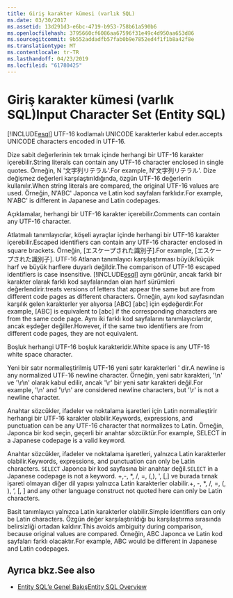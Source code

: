 ```yaml
---
title: Giriş karakter kümesi (varlık SQL)
ms.date: 03/30/2017
ms.assetid: 13d291d3-e6bc-4719-b953-758b61a590b6
ms.openlocfilehash: 3795660cf6086aa67596f31e49c4d950aa653d86
ms.sourcegitcommit: 9b552addadfb57fab0b9e7852ed4f1f1b8a42f8e
ms.translationtype: MT
ms.contentlocale: tr-TR
ms.lasthandoff: 04/23/2019
ms.locfileid: "61780425"
---
```

# <a name="input-character-set-entity-sql"></a><span data-ttu-id="a24fa-102">Giriş karakter kümesi (varlık SQL)</span><span class="sxs-lookup"><span data-stu-id="a24fa-102">Input Character Set (Entity SQL)</span></span>
[!INCLUDE[esql](../../../../../../includes/esql-md.md)] <span data-ttu-id="a24fa-103">UTF-16 kodlamalı UNICODE karakterler kabul eder.</span><span class="sxs-lookup"><span data-stu-id="a24fa-103">accepts UNICODE characters encoded in UTF-16.</span></span>  
  
 <span data-ttu-id="a24fa-104">Dize sabit değerlerinin tek tırnak içinde herhangi bir UTF-16 karakter içerebilir.</span><span class="sxs-lookup"><span data-stu-id="a24fa-104">String literals can contain any UTF-16 character enclosed in single quotes.</span></span> <span data-ttu-id="a24fa-105">Örneğin, N '文字列リテラル'.</span><span class="sxs-lookup"><span data-stu-id="a24fa-105">For example, N'文字列リテラル'.</span></span> <span data-ttu-id="a24fa-106">Dize değişmez değerleri karşılaştırıldığında, özgün UTF-16 değerlerin kullanılır.</span><span class="sxs-lookup"><span data-stu-id="a24fa-106">When string literals are compared, the original UTF-16 values are used.</span></span> <span data-ttu-id="a24fa-107">Örneğin, N'ABC' Japonca ve Latin kod sayfaları farklıdır.</span><span class="sxs-lookup"><span data-stu-id="a24fa-107">For example, N'ABC' is different in Japanese and Latin codepages.</span></span>  
  
 <span data-ttu-id="a24fa-108">Açıklamalar, herhangi bir UTF-16 karakter içerebilir.</span><span class="sxs-lookup"><span data-stu-id="a24fa-108">Comments can contain any UTF-16 character.</span></span>  
  
 <span data-ttu-id="a24fa-109">Atlatmalı tanımlayıcılar, köşeli ayraçlar içinde herhangi bir UTF-16 karakter içerebilir.</span><span class="sxs-lookup"><span data-stu-id="a24fa-109">Escaped identifiers can contain any UTF-16 character enclosed in square brackets.</span></span> <span data-ttu-id="a24fa-110">Örneğin, [エスケープされた識別子].</span><span class="sxs-lookup"><span data-stu-id="a24fa-110">For example, [エスケープされた識別子].</span></span> <span data-ttu-id="a24fa-111">UTF-16 Atlanan tanımlayıcı karşılaştırması büyük/küçük harf ve büyük harflere duyarlı değildir.</span><span class="sxs-lookup"><span data-stu-id="a24fa-111">The comparison of UTF-16 escaped identifiers is case insensitive.</span></span> [!INCLUDE[esql](../../../../../../includes/esql-md.md)] <span data-ttu-id="a24fa-112">aynı görünür, ancak farklı bir karakter olarak farklı kod sayfalarından olan harf sürümleri değerlendirir.</span><span class="sxs-lookup"><span data-stu-id="a24fa-112">treats versions of letters that appear the same but are from different code pages as different characters.</span></span> <span data-ttu-id="a24fa-113">Örneğin, aynı kod sayfasından karşılık gelen karakterler yer alıyorsa [ABC] [abc] için eşdeğerdir.</span><span class="sxs-lookup"><span data-stu-id="a24fa-113">For example, [ABC] is equivalent to [abc] if the corresponding characters are from the same code page.</span></span> <span data-ttu-id="a24fa-114">Aynı iki farklı kod sayfalarını tanımlayıcılardır, ancak eşdeğer değiller.</span><span class="sxs-lookup"><span data-stu-id="a24fa-114">However, if the same two identifiers are from different code pages, they are not equivalent.</span></span>  
  
 <span data-ttu-id="a24fa-115">Boşluk herhangi UTF-16 boşluk karakteridir.</span><span class="sxs-lookup"><span data-stu-id="a24fa-115">White space is any UTF-16 white space character.</span></span>  
  
 <span data-ttu-id="a24fa-116">Yeni bir satır normalleştirilmiş UTF-16 yeni satır karakterleri ' dir.</span><span class="sxs-lookup"><span data-stu-id="a24fa-116">A newline is any normalized UTF-16 newline character.</span></span> <span data-ttu-id="a24fa-117">Örneğin, yeni satır karakteri, '\n' ve '\r\n' olarak kabul edilir, ancak '\r' bir yeni satır karakteri değil.</span><span class="sxs-lookup"><span data-stu-id="a24fa-117">For example, '\n' and '\r\n' are considered newline characters, but '\r' is not a newline character.</span></span>  
  
 <span data-ttu-id="a24fa-118">Anahtar sözcükler, ifadeler ve noktalama işaretleri için Latin normalleştirir herhangi bir UTF-16 karakter olabilir.</span><span class="sxs-lookup"><span data-stu-id="a24fa-118">Keywords, expressions, and punctuation can be any UTF-16 character that normalizes to Latin.</span></span> <span data-ttu-id="a24fa-119">Örneğin, Japonca bir kod seçin, geçerli bir anahtar sözcüktür.</span><span class="sxs-lookup"><span data-stu-id="a24fa-119">For example, SELECT in a Japanese codepage is a valid keyword.</span></span>  
  
 <span data-ttu-id="a24fa-120">Anahtar sözcükler, ifadeler ve noktalama işaretleri, yalnızca Latin karakterler olabilir.</span><span class="sxs-lookup"><span data-stu-id="a24fa-120">Keywords, expressions, and punctuation can only be Latin characters.</span></span> <span data-ttu-id="a24fa-121">`SELECT` Japonca bir kod sayfasına bir anahtar değil.</span><span class="sxs-lookup"><span data-stu-id="a24fa-121">`SELECT` in a Japanese codepage is not a keyword.</span></span> <span data-ttu-id="a24fa-122">+,-, \*, /, =, (,), ', [,] ve burada tırnak işareti olmayan diğer dil yapısı yalnızca Latin karakterler olabilir.</span><span class="sxs-lookup"><span data-stu-id="a24fa-122">+, -, \*, /, =, (, ), ‘, [, ] and any other language construct not quoted here can only be Latin characters.</span></span>  
  
 <span data-ttu-id="a24fa-123">Basit tanımlayıcı yalnızca Latin karakterler olabilir.</span><span class="sxs-lookup"><span data-stu-id="a24fa-123">Simple identifiers can only be Latin characters.</span></span> <span data-ttu-id="a24fa-124">Özgün değer karşılaştırıldığı bu karşılaştırma sırasında belirsizliği ortadan kaldırır.</span><span class="sxs-lookup"><span data-stu-id="a24fa-124">This avoids ambiguity during comparison, because original values are compared.</span></span> <span data-ttu-id="a24fa-125">Örneğin, ABC Japonca ve Latin kod sayfaları farklı olacaktır.</span><span class="sxs-lookup"><span data-stu-id="a24fa-125">For example, ABC would be different in Japanese and Latin codepages.</span></span>  
  
## <a name="see-also"></a><span data-ttu-id="a24fa-126">Ayrıca bkz.</span><span class="sxs-lookup"><span data-stu-id="a24fa-126">See also</span></span>

- [<span data-ttu-id="a24fa-127">Entity SQL’e Genel Bakış</span><span class="sxs-lookup"><span data-stu-id="a24fa-127">Entity SQL Overview</span></span>](../../../../../../docs/framework/data/adonet/ef/language-reference/entity-sql-overview.md)
